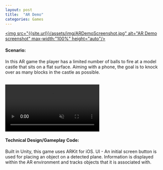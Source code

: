 ```yaml
---
layout: post
title:  "AR Demo"
categories: Games
---
```


<a href="{{site.url}}/games/2018/07/20/ar-demo.html"><img src="{{site.url}}/assets/img/ARDemoScreenshot.jpg" alt="AR Demo screenshot" max-width:"100%" height="auto"/></a>

#### Scenario:
In this AR game the player has a limited number of balls to fire at a model castle that sits on a flat surface. Aiming with a phone, the goal is to knock over as many blocks in the castle as possible.

<br>

<video controls autoplay loop muted playsinline>
  <source src="{{site.url}}/assets/video/ARDemoClipLandscape.mp4" type="video/mp4">
</video>

<br>

#### Technical Design/Gameplay Code:
Built in Unity, this game uses ARKit for iOS.
UI - An initial screen button is used for placing an object on a detected plane.
Information is displayed within the AR environment and tracks objects that it is associated with.